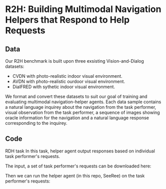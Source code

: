 # R2H: Building Multimodal Navigation Helpers that Respond to Help Requests

## Data
Our R2H benchmark is built upon three exsisting Vision-and-Dialog datasets:
- CVDN with photo-realistic indoor visual environment.
- AVDN with photo-realistic ourdoor visual environment.
- DialFRED with sythetic indoor visual environment.

We format and convert these datasets to suit our goal of training and evaluating multimodal navigation-helper agents. Each data sample contains a natural language inquirey about the navigation from the task performer, visual observation from the task performer, a sequence of images showing oracle information for the navigation and a natural language response corresponding to the inquirey. 


## Code

RDH task
In this task, helper agent output responses based on individual task performer's requests. 

The input, a set of task performer's requests can be downloaded here:

Then we can run the helper agent (in this repo, SeeRee) on the task performer's requests:

